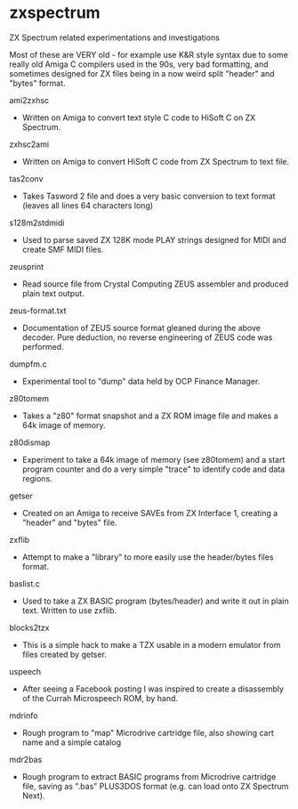 # zxspectrum
ZX Spectrum related experimentations and investigations

Most of these are VERY old - for example use K&R style syntax due to some really old Amiga C compilers used in the 90s, very bad formatting, and sometimes designed for ZX files being in a now weird split "header" and "bytes" format.

ami2zxhsc
* Written on Amiga to convert text style C code to HiSoft C on ZX Spectrum.

zxhsc2ami
* Written on Amiga to convert HiSoft C code from ZX Spectrum to text file.

tas2conv
* Takes Tasword 2 file and does a very basic conversion to text format (leaves all lines 64 characters long)

s128m2stdmidi
* Used to parse saved ZX 128K mode PLAY strings designed for MIDI and create SMF MIDI files.

zeusprint
* Read source file from Crystal Computing ZEUS assembler and produced plain text output.

zeus-format.txt
* Documentation of ZEUS source format gleaned during the above decoder. Pure deduction, no reverse engineering of ZEUS code was performed.

dumpfm.c
* Experimental tool to "dump" data held by OCP Finance Manager.

z80tomem
* Takes a "z80" format snapshot and a ZX ROM image file and makes a 64k image of memory.

z80dismap
* Experiment to take a 64k image of memory (see z80tomem) and a start program counter and do a very simple "trace" to identify code and data regions.

getser
* Created on an Amiga to receive SAVEs from ZX Interface 1, creating a "header" and "bytes" file.

zxflib
* Attempt to make a "library" to more easily use the header/bytes files format.

baslist.c
* Used to take a ZX BASIC program (bytes/header) and write it out in plain text. Written to use zxflib.

blocks2tzx
* This is a simple hack to make a TZX usable in a modern emulator from files created by getser.

uspeech
* After seeing a Facebook posting I was inspired to create a disassembly of the Currah Microspeech ROM, by hand.

mdrinfo
* Rough program to "map" Microdrive cartridge file, also showing cart name and a simple catalog

mdr2bas
* Rough program to extract BASIC programs from Microdrive cartridge file, saving as ".bas" PLUS3DOS format (e.g. can load onto ZX Spectrum Next).
